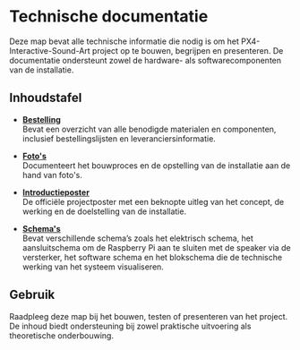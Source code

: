 # Technische documentatie

Deze map bevat alle technische informatie die nodig is om het PX4-Interactive-Sound-Art project op te bouwen, begrijpen en presenteren. De documentatie ondersteunt zowel de hardware- als softwarecomponenten van de installatie.

## Inhoudstafel

- **[Bestelling](./Bestelling/)**  
  Bevat een overzicht van alle benodigde materialen en componenten, inclusief bestellingslijsten en leveranciersinformatie.

- **[Foto's](./Foto's/)**  
  Documenteert het bouwproces en de opstelling van de installatie aan de hand van foto's.

- **[Introductieposter](./Introductieposter/)**  
  De officiële projectposter met een beknopte uitleg van het concept, de werking en de doelstelling van de installatie.

- **[Schema's](./Schema's/)**  
  Bevat verschillende schema’s zoals het elektrisch schema, het aansluitschema om de Raspberry Pi aan te sluiten met de speaker via de versterker, het software schema en het blokschema die de technische werking van het systeem visualiseren.

## Gebruik

Raadpleeg deze map bij het bouwen, testen of presenteren van het project. De inhoud biedt ondersteuning bij zowel praktische uitvoering als theoretische onderbouwing.
